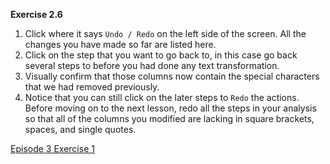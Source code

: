 **Exercise 2.6**

1. Click where it says ```Undo / Redo``` on the left side of the screen. All the changes you have made so far are listed here.
1. Click on the step that you want to go back to, in this case go back several steps to before you had done any text transformation.
1. Visually confirm that those columns now contain the special characters that we had removed previously.
1. Notice that you can still click on the later steps to ```Redo``` the actions. Before moving on to the next lesson, redo all the steps in your analysis so that all of the columns you modified are lacking in square brackets, spaces, and single quotes.

[Episode 3 Exercise 1](episode3_ex1.md)

